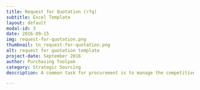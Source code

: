```yaml
---
title: Request for Quotation (rfq)
subtitle: Excel Template
layout: default
modal-id: 3
date: 2016-09-15
img: request-for-quotation.png
thumbnail: tn_request-for-quotation.png
alt: request for quotation template
project-date: September 2016
author: Purchasing Toolpak
category: Strategic Sourcing
description: A common task for procurement is to manage the competitive bid process with and rfq. This free Excel rfq template will work with parts or services. There is ample space for procurement to enter a detailed item description. Along with price, the supplier provides lead time, payment terms and freight terms.

---
```

